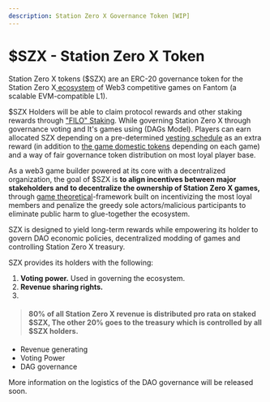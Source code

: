 ```yaml
---
description: Station Zero X Governance Token [WIP]
---
```


# $SZX - Station Zero X Token

Station Zero X tokens ($SZX) are an ERC-20 governance token for the Station Zero X[ ecosystem](../../governance/the-ecosystem.md) of Web3 competitive games on Fantom (a scalable EVM-compatible L1).&#x20;

$SZX Holders will be able to claim protocol rewards and other staking rewards through ["FILO" Staking](staking.md). While governing Station Zero X through governance voting and It's games using (DAGs Model). Players can earn allocated SZX depending on a pre-determined [vesting schedule](release-and-vesting-schedule/) as an extra reward (in addition to [the game domestic tokens](../game-domestic-economy.md) depending on each game) and a way of fair governance token distribution on most loyal player base.&#x20;

As a web3 game builder powered at its core with a decentralized organization, the goal of $SZX is **to align incentives between major stakeholders and to decentralize the ownership of Station Zero X games,** through [game theoretical](https://en.wikipedia.org/wiki/Game\_theory)-framework built on incentivizing the most loyal members and penalize the greedy sole actors/malicious participants to eliminate public harm to glue-together the ecosystem.

SZX is designed to yield long-term rewards while empowering its holder to govern DAO economic policies, decentralized modding of games and controlling Station Zero X treasury.

SZX provides its holders with the following:&#x20;

1. **Voting power.** Used in governing the ecosystem.
2. **Revenue sharing rights.**
3.



> #### 80% of all Station Zero X revenue is distributed pro rata on staked $SZX, The other 20% goes to the treasury which is controlled by all $SZX holders.

* Revenue generating
* Voting Power
* DAG governance







More information on the logistics of the DAO governance will be released soon.&#x20;
